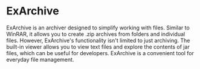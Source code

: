 # ExArchive
ExArchive is an archiver designed to simplify working with files. Similar to WinRAR, it allows you to create .zip archives from folders and individual files. However, ExArchive's functionality isn't limited to just archiving. The built-in viewer allows you to view text files and explore the contents of jar files, which can be useful for developers. ExArchive is a convenient tool for everyday file management.

